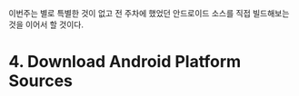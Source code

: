 이번주는 별로 특별한 것이 없고 전 주차에 했었던 안드로이드 소스를 직접 빌드해보는 것을 이어서 할 것이다.

# 4. Download Android Platform Sources

